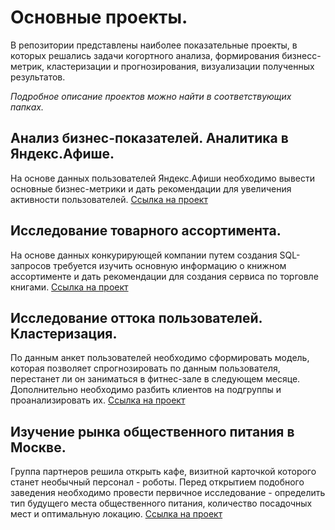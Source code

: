 # Основные проекты.

В репозитории представлены наиболее показательные проекты, в которых решались задачи когортного анализа, формирования бизнесс-метрик, кластеризации и прогнозирования, визуализации полученных результатов. 

*Подробное описание проектов можно найти в соответствующих папках.*

## Анализ бизнес-показателей. Аналитика в Яндекс.Афише.

На основе данных пользователей Яндекс.Афиши необходимо вывести основные бизнес-метрики и дать рекомендации для увеличения активности пользователей.
[Ссылка на проект](https://github.com/Akjeres-dot-com/main-projects/tree/main/business_metrics)

## Исследование товарного ассортимента.

На основе данных конкурирующей компании путем создания SQL-запросов требуется изучить основную информацию о книжном ассортименте и дать рекомендации для создания сервиса по торговле книгами.
[Ссылка на проект](https://github.com/Akjeres-dot-com/main-projects/tree/main/SQL_query)

## Исследование оттока пользователей. Кластеризация.

По данным анкет пользователей необходимо сформировать модель, которая позволяет спрогнозировать по данным 
пользователя, перестанет ли он заниматься в фитнес-зале в следующем месяце. Дополнительно необходимо разбить клиентов на подгруппы и проанализировать их.
[Ссылка на проект](https://github.com/Akjeres-dot-com/main-projects/tree/main/churn_research_ML)

## Изучение рынка общественного питания в Москве.

Группа партнеров решила открыть кафе, визитной карточкой которого станет необычный персонал - роботы. Перед открытием подобного заведения необходимо провести первичное исследование - определить тип будущего места общественного питания, количество посадочных мест и оптимальную локацию.
[Ссылка на проект](https://github.com/Akjeres-dot-com/main-projects/tree/main/catering_research)
